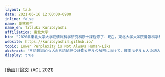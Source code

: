 ```yaml
---
layout: talk
date: 2021-06-16 12:00:00+0900
inline: false
name: 栗林樹生
name_en: Tatsuki Kuribayashi
affiliation: 東北大学
bio: "2020年東北大学大学院情報科学研究科修士課程修了．現在，東北大学大学院情報科学研究科にて博士課程取得に向けて研究を進めている．2020年より日本学術振興会特別研究員（DC1）．Langsmith株式会社共同創業者．"
website: https://kuribayashi4.github.io/
topic: Lower Perplexity is Not Always Human-Like
abstract: "言語普遍的な人の言語処理の計算モデルの解明に向けて，確率モデルと人の読み活動 (読み時間や脳波) を照らし合わせた研究が行われてきた．しかしながら，特にニューラルモデルの認知的妥当性を対象とした近年の研究のほとんどは英語を対象として行われており，そこで得られた知見の言語横断的な一般性は定かでない．本研究では英語とは大きく異なる文構造をもつ日本語に焦点を当て，言語モデルの認知的妥当性について日英言語横断的に調査を行う．既存の知見の一つとして，本研究では「言語モデルの工学的性能 (パープレキシティ) が良いほど認知的妥当性も高い」という報告を取り上げ，本知見が言語横断的に成り立たないことを示し，言語横断的な検証の必要性を強調する．さらに，本実験で得られた言語間の結果の乖離についてUniform Information Density Hypothesisの観点から考察する．"
display: true
---
```


[[動画]](https://youtu.be/Xd_KfgWVWsI) [[論文]](https://arxiv.org/abs/2106.01229) (ACL 2021)

